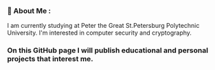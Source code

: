 ### :croissant: About Me : 
I am currently studying at Peter the Great St.Petersburg Polytechnic University. I'm interested in computer security and cryptography. 
### On this GitHub page I will publish educational and personal projects that interest me.

